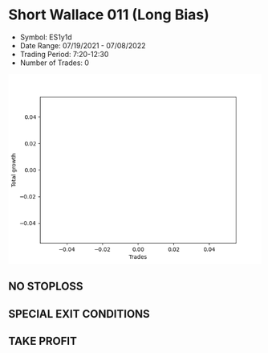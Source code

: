 # Short Wallace 011 (Long Bias)
- Symbol: ES1y1d
- Date Range: 07/19/2021 - 07/08/2022
- Trading Period: 7:20-12:30
- Number of Trades: 0

![Plot](ShortWallace011ES1y1d(LongBias).png)
## NO STOPLOSS









## SPECIAL EXIT CONDITIONS 


## TAKE PROFIT










